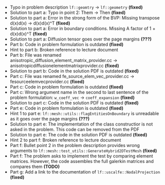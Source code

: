 - Typo in problem description `lf::geomtry` -> `lf::geometry` **(fixed)**
- Solution to part a: Typo in point 2: Them -> Then **(fixed)**
- Solution to part a: Error in the strong form of the BVP: Missing transpose d(x)d(x) -> d(x)d(x)^T **(fixed)**
- Solution to part a: Error in boundary conditions. Missing A factor of 1 + d(x)d(x)^T **(fixed)**
- Solution to part a: Diffusion tensor goes over the page margins **(???)**
- Part b: Code in problem formulation is outdated **(fixed)**
- Hint to part b: Broken reference to lecture document
- Part b: File was renamed anisotropic_diffusion_element_matrix_provider.cc -> anisotropicdiffusionelementmatrixprovider.cc **(fixed)**
- Solution to part b: Code in the solution PDF is outdated **(fixed)**
- Part c: File was renamed fe_source_elem_vec_provider.cc -> fesourceelemvecprovider.cc **(fixed)**
- Part c: Code in problem formulation is outdated **(fixed)**
- Part c: Wrong argument name in the second to last sentence of the problem formulation: `w_coeff_vec` -> `coeff_expansion` **(fixed)**
- Solution to part c: Code in the solution PDF is outdated **(fixed)**
- Part e: Code in problem formulation is outdated **(fixed)**
- Hint 1 to part e: `lf::mesh::utils::flagEntitiesOnBoundary` is unreadable as it goes over the page margins **(???)**
- Solution to part e: The implementation of the class constructior is not asked in the problem. This code can be removed from the PDF
- Solution to part e: The code in the solution PDF is outdated **(fixed)**
- Hint 2 to part f: Broken reference to lecture document
- Part f: Bullet point 2 in the problem description provides wrong arguments to `lf::mesh::test_utils::GenerateHybrid2DTestMesh` **(fixed)**
- Part f: The problem asks to implement the test by comparing element matrices. However, the code assembles the full galerkin matrices and compares them **(TODO)**
- Part g: Add a link to the documentation of `lf::uscalfe::NodalProjection` **(fixed)**
